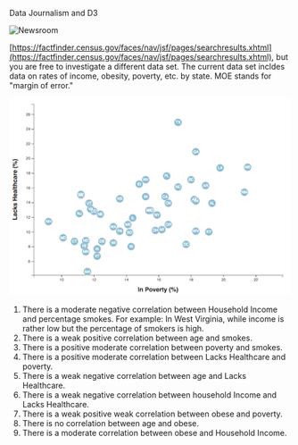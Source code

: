 Data Journalism and D3

![Newsroom](https://media.giphy.com/media/v2xIous7mnEYg/giphy.gif)

[https://factfinder.census.gov/faces/nav/jsf/pages/searchresults.xhtml](https://factfinder.census.gov/faces/nav/jsf/pages/searchresults.xhtml), but you are free to investigate a different data set. The current data set incldes data on rates of income, obesity, poverty, etc. by state. MOE stands for "margin of error."


![4-scatter](Images/4-scatter.jpg)

1. There is a moderate negative correlation between Household Income and percentage smokes.
For example:  In West Virginia, while income is rather low but the percentage of smokers is high.
2. There is a weak positive correlation between age and smokes. 
3. There is a positive moderate correlation between poverty and smokes. 
4. There is a positive moderate correlation between Lacks Healthcare and poverty. 
5. There is a weak negative correlation between age and Lacks Healthcare. 
6. There is a weak negative correlation between household Income and Lacks Healthcare. 
7. There is a weak positive weak correlation between obese and poverty. 
8. There is no correlation between age and obese.
9. There is a moderate correlation between obese and Household Income. 

